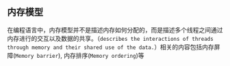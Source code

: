 ## 内存模型

在编程语言中，内存模型并不是描述内存如何分配的，而是描述多个线程之间通过内存进行的交互以及数据的共享。（`describes the interactions of threads through memory and their shared use of the data.`）相关的内容包括内存屏障(`Memory barrier`), 内存排序(`Memory ordering`)等


###

### 


